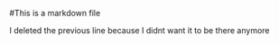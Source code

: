 #This is a markdown file 

I deleted the previous line because I didnt want it to be there anymore

